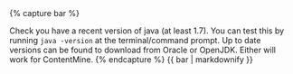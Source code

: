 <div class ="prereq">
{% capture bar %}

Check you have a recent version of java (at least 1.7).
You can test this by running ```java -version``` at the terminal/command prompt. Up to date versions can be found to download from Oracle or OpenJDK. Either will work for ContentMine.
{% endcapture %}
{{ bar | markdownify }}
</div>
